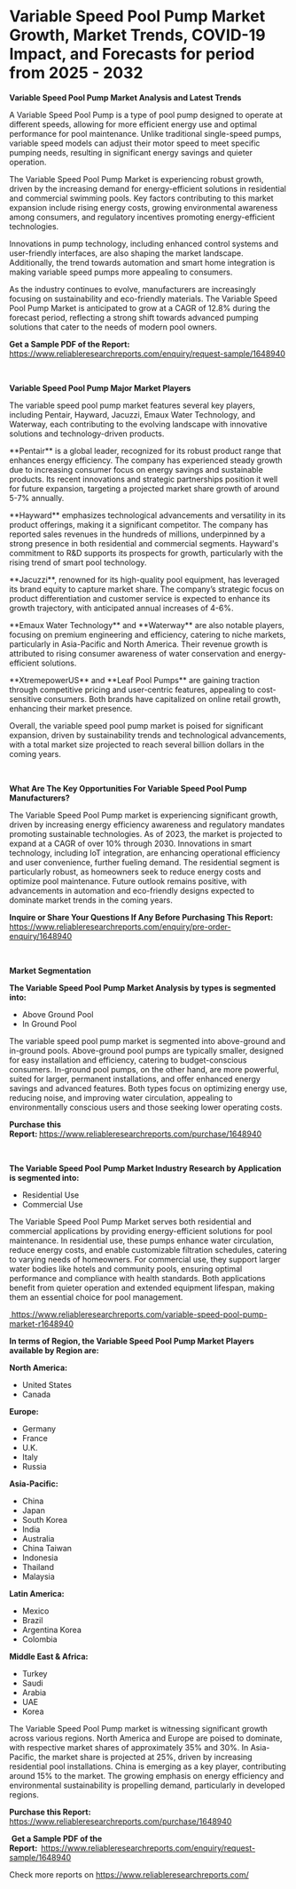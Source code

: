<p><h1>Variable Speed Pool Pump Market Growth, Market Trends, COVID-19 Impact, and Forecasts for period from 2025 - 2032</h1></p><p><strong>Variable Speed Pool Pump Market Analysis and Latest Trends</strong></p>
<p><p>A Variable Speed Pool Pump is a type of pool pump designed to operate at different speeds, allowing for more efficient energy use and optimal performance for pool maintenance. Unlike traditional single-speed pumps, variable speed models can adjust their motor speed to meet specific pumping needs, resulting in significant energy savings and quieter operation. </p><p>The Variable Speed Pool Pump Market is experiencing robust growth, driven by the increasing demand for energy-efficient solutions in residential and commercial swimming pools. Key factors contributing to this market expansion include rising energy costs, growing environmental awareness among consumers, and regulatory incentives promoting energy-efficient technologies. </p><p>Innovations in pump technology, including enhanced control systems and user-friendly interfaces, are also shaping the market landscape. Additionally, the trend towards automation and smart home integration is making variable speed pumps more appealing to consumers. </p><p>As the industry continues to evolve, manufacturers are increasingly focusing on sustainability and eco-friendly materials. The Variable Speed Pool Pump Market is anticipated to grow at a CAGR of 12.8% during the forecast period, reflecting a strong shift towards advanced pumping solutions that cater to the needs of modern pool owners.</p></p>
<p><strong>Get a Sample PDF of the Report:&nbsp;</strong> <a href="https://www.reliableresearchreports.com/enquiry/request-sample/1648940?utm_campaign=3275&utm_medium=2&utm_source=Github&utm_content=ia&utm_term=09042025&utm_id=variable-speed-pool-pump">https://www.reliableresearchreports.com/enquiry/request-sample/1648940</a></p>
<p>&nbsp;</p>
<p><strong>Variable Speed Pool Pump Major Market Players</strong></p>
<p><p>The variable speed pool pump market features several key players, including Pentair, Hayward, Jacuzzi, Emaux Water Technology, and Waterway, each contributing to the evolving landscape with innovative solutions and technology-driven products.</p><p>**Pentair** is a global leader, recognized for its robust product range that enhances energy efficiency. The company has experienced steady growth due to increasing consumer focus on energy savings and sustainable products. Its recent innovations and strategic partnerships position it well for future expansion, targeting a projected market share growth of around 5-7% annually.</p><p>**Hayward** emphasizes technological advancements and versatility in its product offerings, making it a significant competitor. The company has reported sales revenues in the hundreds of millions, underpinned by a strong presence in both residential and commercial segments. Hayward's commitment to R&D supports its prospects for growth, particularly with the rising trend of smart pool technology.</p><p>**Jacuzzi**, renowned for its high-quality pool equipment, has leveraged its brand equity to capture market share. The company’s strategic focus on product differentiation and customer service is expected to enhance its growth trajectory, with anticipated annual increases of 4-6%.</p><p>**Emaux Water Technology** and **Waterway** are also notable players, focusing on premium engineering and efficiency, catering to niche markets, particularly in Asia-Pacific and North America. Their revenue growth is attributed to rising consumer awareness of water conservation and energy-efficient solutions.</p><p>**XtremepowerUS** and **Leaf Pool Pumps** are gaining traction through competitive pricing and user-centric features, appealing to cost-sensitive consumers. Both brands have capitalized on online retail growth, enhancing their market presence.</p><p>Overall, the variable speed pool pump market is poised for significant expansion, driven by sustainability trends and technological advancements, with a total market size projected to reach several billion dollars in the coming years.</p></p>
<p>&nbsp;</p>
<p><strong>What Are The Key Opportunities For Variable Speed Pool Pump Manufacturers?</strong></p>
<p><p>The Variable Speed Pool Pump market is experiencing significant growth, driven by increasing energy efficiency awareness and regulatory mandates promoting sustainable technologies. As of 2023, the market is projected to expand at a CAGR of over 10% through 2030. Innovations in smart technology, including IoT integration, are enhancing operational efficiency and user convenience, further fueling demand. The residential segment is particularly robust, as homeowners seek to reduce energy costs and optimize pool maintenance. Future outlook remains positive, with advancements in automation and eco-friendly designs expected to dominate market trends in the coming years.</p></p>
<p><strong>Inquire or Share Your Questions If Any Before Purchasing This Report:</strong> <a href="https://www.reliableresearchreports.com/enquiry/pre-order-enquiry/1648940?utm_campaign=3275&utm_medium=2&utm_source=Github&utm_content=ia&utm_term=09042025&utm_id=variable-speed-pool-pump">https://www.reliableresearchreports.com/enquiry/pre-order-enquiry/1648940</a></p>
<p>&nbsp;</p>
<p><strong>Market Segmentation</strong></p>
<p><strong>The Variable Speed Pool Pump Market Analysis by types is segmented into:</strong></p>
<p><ul><li>Above Ground Pool</li><li>In Ground Pool</li></ul></p>
<p><p>The variable speed pool pump market is segmented into above-ground and in-ground pools. Above-ground pool pumps are typically smaller, designed for easy installation and efficiency, catering to budget-conscious consumers. In-ground pool pumps, on the other hand, are more powerful, suited for larger, permanent installations, and offer enhanced energy savings and advanced features. Both types focus on optimizing energy use, reducing noise, and improving water circulation, appealing to environmentally conscious users and those seeking lower operating costs.</p></p>
<p><strong>Purchase this Report:&nbsp;</strong><a href="https://www.reliableresearchreports.com/purchase/1648940?utm_campaign=3275&utm_medium=2&utm_source=Github&utm_content=ia&utm_term=09042025&utm_id=variable-speed-pool-pump">https://www.reliableresearchreports.com/purchase/1648940</a></p>
<p>&nbsp;</p>
<p><strong>The Variable Speed Pool Pump Market Industry Research by Application is segmented into:</strong></p>
<p><ul><li>Residential Use</li><li>Commercial Use</li></ul></p>
<p><p>The Variable Speed Pool Pump Market serves both residential and commercial applications by providing energy-efficient solutions for pool maintenance. In residential use, these pumps enhance water circulation, reduce energy costs, and enable customizable filtration schedules, catering to varying needs of homeowners. For commercial use, they support larger water bodies like hotels and community pools, ensuring optimal performance and compliance with health standards. Both applications benefit from quieter operation and extended equipment lifespan, making them an essential choice for pool management.</p></p>
<p><a href="https://www.reliableresearchreports.com/variable-speed-pool-pump-market-r1648940?utm_campaign=3275&utm_medium=2&utm_source=Github&utm_content=ia&utm_term=09042025&utm_id=variable-speed-pool-pump">&nbsp;https://www.reliableresearchreports.com/variable-speed-pool-pump-market-r1648940</a></p>
<p><strong>In terms of Region, the Variable Speed Pool Pump Market Players available by Region are:</strong></p>
<p>
    <p> <strong> North America: </strong>
        <ul>
            <li>United States</li>
            <li>Canada</li>
        </ul>
        </p> 
    <p> <strong> Europe: </strong>
        <ul>
            <li>Germany</li>
            <li>France</li>
            <li>U.K.</li>
            <li>Italy</li>
            <li>Russia</li>
        </ul>
        </p> 
    <p> <strong> Asia-Pacific: </strong>
        <ul>
            <li>China</li>
            <li>Japan</li>
            <li>South Korea</li>
            <li>India</li>
            <li>Australia</li>
            <li>China Taiwan</li>
            <li>Indonesia</li>
            <li>Thailand</li>
            <li>Malaysia</li>
        </ul>
        </p> 
    <p> <strong> Latin America: </strong>
        <ul>
            <li>Mexico</li>
            <li>Brazil</li>
            <li>Argentina Korea</li>
            <li>Colombia</li>
        </ul>
        </p> 
    <p> <strong> Middle East & Africa: </strong>
        <ul>
            <li>Turkey</li>
            <li>Saudi</li>
            <li>Arabia</li>
            <li>UAE</li>
            <li>Korea</li>
        </ul>
    </p>
    </p>
<p><p>The Variable Speed Pool Pump market is witnessing significant growth across various regions. North America and Europe are poised to dominate, with respective market shares of approximately 35% and 30%. In Asia-Pacific, the market share is projected at 25%, driven by increasing residential pool installations. China is emerging as a key player, contributing around 15% to the market. The growing emphasis on energy efficiency and environmental sustainability is propelling demand, particularly in developed regions.</p></p>
<p><strong>Purchase this Report: </strong><a href="https://www.reliableresearchreports.com/purchase/1648940?utm_campaign=3275&utm_medium=2&utm_source=Github&utm_content=ia&utm_term=09042025&utm_id=variable-speed-pool-pump">https://www.reliableresearchreports.com/purchase/1648940</a></p>
<p>&nbsp;<strong>Get a Sample PDF of the Report:&nbsp;&nbsp;</strong><a href="https://www.reliableresearchreports.com/enquiry/request-sample/1648940?utm_campaign=3275&utm_medium=2&utm_source=Github&utm_content=ia&utm_term=09042025&utm_id=variable-speed-pool-pump">https://www.reliableresearchreports.com/enquiry/request-sample/1648940</a></p>
<p><strong></strong></p>
<p>Check more reports on <a href="https://www.reliableresearchreports.com/?utm_campaign=3275&utm_medium=2&utm_source=Github&utm_content=ia&utm_term=09042025&utm_id=variable-speed-pool-pump">https://www.reliableresearchreports.com/</a></p>